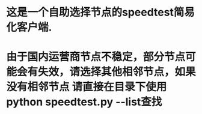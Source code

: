 # 这是一个自助选择节点的speedtest简易化客户端.

# 由于国内运营商节点不稳定，部分节点可能会有失效，请选择其他相邻节点，如果没有相邻节点 请直接在目录下使用python speedtest.py --list查找
